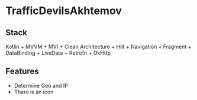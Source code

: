 # TrafficDevilsAkhtemov

## Stack

Kotlin + MVVM + MVI + Clean Architecture + Hilt + Navigation + Fragment + DataBinding + LiveData + Retrofit + OkHttp

## Features

- Determine Geo and IP
- There is an icon
